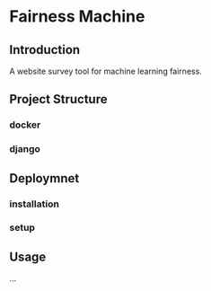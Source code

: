 # Fairness Machine

## Introduction
A website survey tool for machine learning fairness.

## Project Structure
### docker

### django

## Deploymnet
### installation

### setup

## Usage
...
